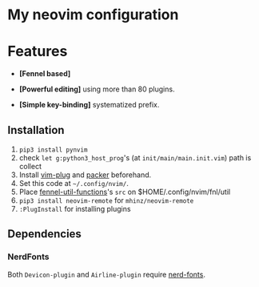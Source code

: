 # My neovim configuration

# Features
- **[Fennel based]**

- **[Powerful editing]** using more than 80 plugins.

- **[Simple key-binding]** systematized prefix.

## Installation
1. ``pip3 install pynvim``
2. check ``let g:python3_host_prog``'s (at ``init/main/main.init.vim``) path is collect
3. Install [vim-plug](https://github.com/junegunn/vim-plug/releases) and [packer](https://github.com/wbthomason/packer.nvim) beforehand.
4. Set this code at ``~/.config/nvim/``.
5. Place [fennel-util-functions](https://github.com/Cassin01?tab=repositories)'s `src` on $HOME/.config/nvim/fnl/util
6. ``pip3 install neovim-remote`` for ``mhinz/neovim-remote``
7. ``:PlugInstall`` for installing plugins

## Dependencies

### NerdFonts

Both ``Devicon-plugin`` and ``Airline-plugin`` require [nerd-fonts](https://github.com/ryanoasis/nerd-fonts).
